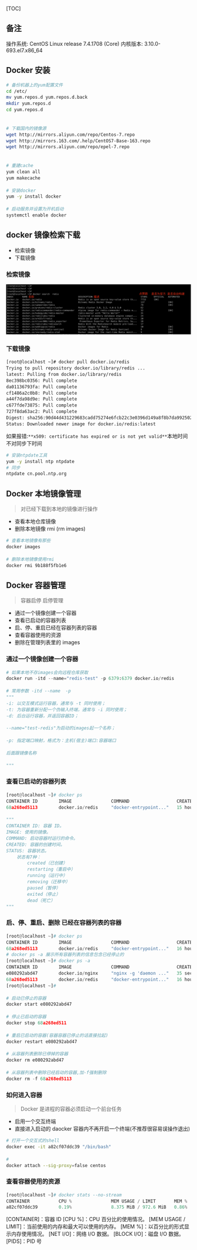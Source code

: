 [TOC]

## 备注

操作系统: CentOS Linux release 7.4.1708 (Core)
内核版本: 3.10.0-693.el7.x86_64

## Docker 安装

```sh
# 备份机器上的yum配置文件
cd /etc/
mv yum.repos.d yum.repos.d.back
mkdir yum.repos.d
cd yum.repos.d


# 下载国内的镜像源
wget http://mirrors.aliyun.com/repo/Centos-7.repo
wget http://mirrors.163.com/.help/CentOS7-Base-163.repo
wget http://mirrors.aliyun.com/repo/epel-7.repo


# 重建cache
yum clean all
yum makecache

# 安装docker
yum -y install docker

# 启动服务并设置为开机启动
systemctl enable docker
```

## docker 镜像检索下载

- 检索镜像
- 下载镜像

### 检索镜像

![镜像检索标识](./assets/docker_1.1.png)

### 下载镜像

```sh
[root@localhost ~]# docker pull docker.io/redis
Trying to pull repository docker.io/library/redis ...
latest: Pulling from docker.io/library/redis
8ec398bc0356: Pull complete
da01136793fa: Pull complete
cf1486a2c0b8: Pull complete
a44f7da98d9e: Pull complete
c677fde73875: Pull complete
727f8da63ac2: Pull complete
Digest: sha256:90d44d431229683cadd75274e6fcb22c3e0396d149a8f8b7da9925021ee75c30
Status: Downloaded newer image for docker.io/redis:latest
```

如果报错:`**x509: certificate has expired or is not yet valid**`本地时间不对同步下时间

```sh
# 安装ntpdate工具
yum -y install ntp ntpdate
# 同步
ntpdate cn.pool.ntp.org
```

## Docker 本地镜像管理

> 对已经下载到本地的镜像进行操作

- 查看本地仓库镜像
- 删除本地镜像 rmi (rm images)

```sh
# 查看本地镜像有那些
docker images

# 删除本地镜像使用rmi
docker rmi 9b188f5fb1e6
```

## Docker 容器管理

> 容器启停 启停管理

- 通过一个镜像创建一个容器
- 查看已启动的容器列表
- 启、停、重启已经在容器列表的容器
- 查看容器使用的资源
- 删除在管理列表里的 images

### 通过一个镜像创建一个容器

```python
# 如果本地不存images会向远程仓库获取
docker run -itd --name="redis-test" -p 6379:6379 docker.io/redis

# 常用参数 -itd --name  -p
"""
-i: 以交互模式运行容器，通常与 -t 同时使用；
-t: 为容器重新分配一个伪输入终端，通常与 -i 同时使用；
-d: 后台运行容器，并返回容器ID；

--name="test-redis"为启动的images起一个名称；

-p: 指定端口映射，格式为：主机(宿主)端口:容器端口

后面跟镜像名称

"""
```

### 查看已启动的容器列表

```python
[root@localhost ~]# docker ps
CONTAINER ID        IMAGE               COMMAND                  CREATED             STATUS              PORTS                    NAMES
68a268ed5113        docker.io/redis     "docker-entrypoint..."   15 hours ago        Up 15 hours         0.0.0.0:6379->6379/tcp   redis-test

"""
CONTAINER ID: 容器 ID。
IMAGE: 使用的镜像。
COMMAND: 启动容器时运行的命令。
CREATED: 容器的创建时间。
STATUS: 容器状态。
    状态有7种：
        created（已创建）
        restarting（重启中）
        running（运行中）
        removing（迁移中）
        paused（暂停）
        exited（停止）
        dead（死亡）
"""
```

### 启、停、重启、删除 已经在容器列表的容器

```python
[root@localhost ~]# docker ps
CONTAINER ID        IMAGE               COMMAND                  CREATED             STATUS              PORTS                    NAMES
68a268ed5113        docker.io/redis     "docker-entrypoint..."   16 hours ago        Up 2 minutes        0.0.0.0:6379->6379/tcp   redis-test
# docker ps -a 展示所有容器列表的信息包含已经停止的
[root@localhost ~]# docker ps -a
CONTAINER ID        IMAGE               COMMAND                  CREATED             STATUS                     PORTS                    NAMES
e080292abd47        docker.io/nginx     "nginx -g 'daemon ..."   35 seconds ago      Exited (0) 5 seconds ago                            nginx-test
68a268ed5113        docker.io/redis     "docker-entrypoint..."   16 hours ago        Up 2 minutes               0.0.0.0:6379->6379/tcp   redis-test
[root@localhost ~]#

# 启动已停止的容器
docker start e080292abd47

# 停止已启动的容器
docker stop 68a268ed511

# 重启已启动的容器(容器容器已停止的话直接拉起)
docker restart e080292abd47

# 从容器列表删除已停掉的容器
docker rm e080292abd47

# 从容器列表中删除已经启动的容器,加-f强制删除
docker rm -f 68a268ed5113

```

### 如何进入容器

> Docker 是进程的容器必须启动一个前台任务

- 启用一个交互终端
- 直接进入启动的 daocker 容器内不再开启一个终端(不推荐很容易误操作退出)

```sh
# 打开一个交互式的shell
docker exec -it a82cf07ddc39 "/bin/bash"

#
docker attach --sig-proxy=false centos

```

### 查看容器使用的资源

```python
[root@localhost ~]# docker stats --no-stream
CONTAINER           CPU %               MEM USAGE / LIMIT       MEM %               NET I/O             BLOCK I/O           PIDS
a82cf07ddc39        0.19%               8.375 MiB / 972.6 MiB   0.86%               656 B / 656 B       0 B / 0 B           4

```

[CONTAINER]：容器 ID
[CPU %]：CPU 百分比的使用情况。
[MEM USAGE / LIMIT]：当前使用的内存和最大可以使用的内存。
[MEM %]：以百分比的形式显示内存使用情况。
[NET I/O]：网络 I/O 数据。
[BLOCK I/O]：磁盘 I/O 数据。
[PIDS]：PID 号
